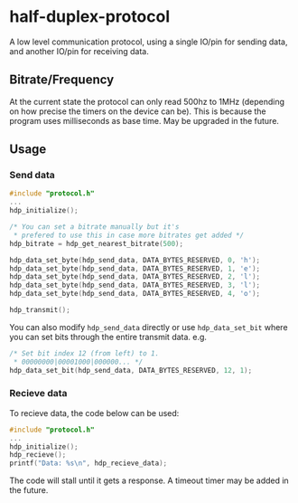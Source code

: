 # half-duplex-protocol
A low level communication protocol, using a single IO/pin for sending data, and another IO/pin for receiving data.

## Bitrate/Frequency
At the current state the protocol can only read 500hz to 1MHz (depending on how precise the timers on the device can be). This is because the program uses milliseconds as base time. May be upgraded in the future.

## Usage

### Send data

```c
#include "protocol.h"
...
hdp_initialize();

/* You can set a bitrate manually but it's 
 * prefered to use this in case more bitrates get added */
hdp_bitrate = hdp_get_nearest_bitrate(500);

hdp_data_set_byte(hdp_send_data, DATA_BYTES_RESERVED, 0, 'h');
hdp_data_set_byte(hdp_send_data, DATA_BYTES_RESERVED, 1, 'e');
hdp_data_set_byte(hdp_send_data, DATA_BYTES_RESERVED, 2, 'l');
hdp_data_set_byte(hdp_send_data, DATA_BYTES_RESERVED, 3, 'l');
hdp_data_set_byte(hdp_send_data, DATA_BYTES_RESERVED, 4, 'o');

hdp_transmit();
```

You can also modify `hdp_send_data` directly or use `hdp_data_set_bit` where you can set bits through the entire transmit data. e.g.
```c
/* Set bit index 12 (from left) to 1. 
 * 00000000|00001000|000000... */
hdp_data_set_bit(hdp_send_data, DATA_BYTES_RESERVED, 12, 1);
```

### Recieve data
To recieve data, the code below can be used:

```c
#include "protocol.h"
...
hdp_initialize();
hdp_recieve();
printf("Data: %s\n", hdp_recieve_data);
```

The code will stall until it gets a response. A timeout timer may be added in the future.
